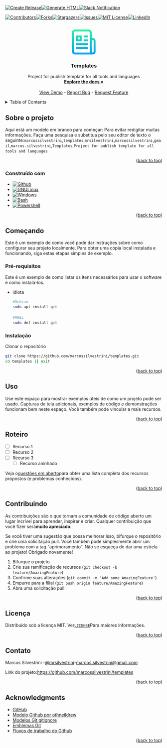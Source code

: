<!-- Improved compatibility of back to top link: See: https://github.com/othneildrew/Best-README-Template/pull/73 -->

<a name="readme-top"></a>

<!--
*** Thanks for checking out the Best-README-Template. If you have a suggestion
*** that would make this better, please fork the repo and create a pull request
*** or simply open an issue with the tag "enhancement".
*** Don't forget to give the project a star!
*** Thanks again! Now go create something AMAZING! :D
-->

<!-- PROJECT SHIELDS -->

<!--
*** I'm using markdown "reference style" links for readability.
*** Reference links are enclosed in brackets [ ] instead of parentheses ( ).
*** See the bottom of this document for the declaration of the reference variables
*** for contributors-url, forks-url, etc. This is an optional, concise syntax you may use.
*** https://www.markdownguide.org/basic-syntax/#reference-style-links
-->

[![Create Release](https://github.com/marcossilvestrini/templates/actions/workflows/release.yml/badge.svg)](https://github.com/marcossilvestrini/templates/actions/workflows/release.yml)[![Generate HTML](https://github.com/marcossilvestrini/templates/actions/workflows/generate-html.yml/badge.svg)](https://github.com/marcossilvestrini/templates/actions/workflows/generate-html.yml)[![Slack Notification](https://github.com/marcossilvestrini/templates/actions/workflows/slack.yml/badge.svg)](https://github.com/marcossilvestrini/templates/actions/workflows/slack.yml)

[![Contributors][contributors-shield]][contributors-url][![Forks][forks-shield]][forks-url][![Stargazers][stars-shield]][stars-url][![Issues][issues-shield]][issues-url][![MIT License][license-shield]][license-url][![LinkedIn][linkedin-shield]][linkedin-url]

<!-- PROJECT LOGO -->

<br />
<div align="center">
  <a href="https://github.com/marcossilvestrini/templates">
    <img src="images/logo.png" alt="Logo" width="80" height="80">
  </a>

<h3 align="center">Templates</h3>

  <p align="center">
    Project for publish template for all tools and languages
    <br />
    <a href="https://github.com/marcossilvestrini/templates"><strong>Explore the docs »</strong></a>
    <br />
    <br />
    <a href="https://github.com/marcossilvestrini/templates">View Demo</a>
    -
    <a href="https://github.com/marcossilvestrini/templates/issues">Report Bug</a>
    -
    <a href="https://github.com/marcossilvestrini/templates/issues">Request Feature</a>
  </p>
</div>

<!-- TABLE OF CONTENTS -->

<details>
  <summary>Table of Contents</summary>
  <ol>
    <li>
      <a href="#about-the-project">About The Project</a>
      <ul>
        <li><a href="#built-with">Built With</a></li>
      </ul>
    </li>
    <li>
      <a href="#getting-started">Getting Started</a>
      <ul>
        <li><a href="#prerequisites">Prerequisites</a></li>
        <li><a href="#installation">Installation</a></li>
      </ul>
    </li>
    <li><a href="#usage">Usage</a></li>
    <li><a href="#roadmap">Roadmap</a></li>
    <li><a href="#contributing">Contributing</a></li>
    <li><a href="#license">License</a></li>
    <li><a href="#contact">Contact</a></li>
    <li><a href="#acknowledgments">Acknowledgments</a></li>
  </ol>
</details>

<!-- ABOUT THE PROJECT -->

## Sobre o projeto

Aqui está um modelo em branco para começar: Para evitar redigitar muitas informações. Faça uma pesquisa e substitua pelo seu editor de texto o seguinte:`marcossilvestrini`,`templates`,`mrsilvestrini`,`marcossilvestrini`,`gmail`,`marcos.silvestrini`,`Templates`,`Project for publish template for all tools and languages`

<p align="right">(<a href="#readme-top">back to top</a>)</p>

### Construído com

-   [![Github][Github-badge]][Github-url]
-   [![GNULinux][GNULinux-badge]][GNULinux-url]
-   [![Windows][Windows-badge]][Windows-url]
-   [![Bash][Bash-badge]][Bash-url]
-   [![Powershell][Powershell-badge]][Powershell-url]

<p align="right">(<a href="#readme-top">back to top</a>)</p>

<!-- GETTING STARTED -->

## Começando

Este é um exemplo de como você pode dar instruções sobre como configurar seu projeto localmente.
Para obter uma cópia local instalada e funcionando, siga estas etapas simples de exemplo.

### Pré-requisitos

Este é um exemplo de como listar os itens necessários para usar o software e como instalá-los.

-   idiota

    ```sh
    #Debian
    sudo apt install git

    #RHEL
    sudo dnf install git
    ```

### Instalação

Clonar o repositório

```sh
git clone https://github.com/marcossilvestrini/templates.git
cd templates || exit
```

<p align="right">(<a href="#readme-top">back to top</a>)</p>

<!-- USAGE EXAMPLES -->

## Uso

Use este espaço para mostrar exemplos úteis de como um projeto pode ser usado. Capturas de tela adicionais, exemplos de código e demonstrações funcionam bem neste espaço. Você também pode vincular a mais recursos.

<p align="right">(<a href="#readme-top">back to top</a>)</p>

<!-- ROADMAP -->

## Roteiro

-   [ ] Recurso 1
-   [ ] Recurso 2
-   [ ] Recurso 3
    -   [ ] Recurso aninhado

Veja o[questões em aberto](https://github.com/marcossilvestrini/templates/issues)para obter uma lista completa dos recursos propostos (e problemas conhecidos).

<p align="right">(<a href="#readme-top">back to top</a>)</p>

<!-- CONTRIBUTING -->

## Contribuindo

As contribuições são o que tornam a comunidade de código aberto um lugar incrível para aprender, inspirar e criar. Qualquer contribuição que você fizer será**muito apreciado**.

Se você tiver uma sugestão que possa melhorar isso, bifurque o repositório e crie uma solicitação pull. Você também pode simplesmente abrir um problema com a tag “aprimoramento”.
Não se esqueça de dar uma estrela ao projeto! Obrigado novamente!

1.  Bifurque o projeto
2.  Crie sua ramificação de recursos (`git checkout -b feature/AmazingFeature`)
3.  Confirme suas alterações (`git commit -m 'Add some AmazingFeature'`)
4.  Empurre para a filial (`git push origin feature/AmazingFeature`)
5.  Abra uma solicitação pull

<p align="right">(<a href="#readme-top">back to top</a>)</p>

<!-- LICENSE -->

## Licença

Distribuído sob a licença MIT. Ver[`LICENSE`](LICENSE)Para maiores informações.

<p align="right">(<a href="#readme-top">back to top</a>)</p>

<!-- CONTACT -->

## Contato

Marcos Silvestrini -[@mrsilvestrini](https://twitter.com/mrsilvestrini)-[marcos.silvestrini@gmail.com](mailto:marcos.silvestrini@gmail.com)

Link do projeto:<https://github.com/marcossilvestrini/templates>

<p align="right">(<a href="#readme-top">back to top</a>)</p>

<!-- ACKNOWLEDGMENTS -->

## Acknowledgments

-   [GitHub](https://github.com/)
-   [Modelo Github por othneildrew](https://github.com/othneildrew/Best-README-Template)
-   [Modelos Git gitignore](https://github.com/github/gitignore)
-   [Emblemas Git](https://github.com/Ileriayo/markdown-badges#usage)
-   [Fluxos de trabalho do Github](https://docs.github.com/en/actions/using-workflows/about-workflows)

<p align="right">(<a href="#readme-top">back to top</a>)</p>

<!-- MARKDOWN LINKS & IMAGES -->

<!-- https://www.markdownguide.org/basic-syntax/#reference-style-links -->

[contributors-shield]: https://img.shields.io/github/contributors/marcossilvestrini/templates.svg?style=for-the-badge

[contributors-url]: https://github.com/marcossilvestrini/templates/graphs/contributors

[forks-shield]: https://img.shields.io/github/forks/marcossilvestrini/templates.svg?style=for-the-badge

[forks-url]: https://github.com/marcossilvestrini/templates/network/members

[stars-shield]: https://img.shields.io/github/stars/marcossilvestrini/templates.svg?style=for-the-badge

[stars-url]: https://github.com/marcossilvestrini/templates/stargazers

[issues-shield]: https://img.shields.io/github/issues/marcossilvestrini/templates.svg?style=for-the-badge

[issues-url]: https://github.com/marcossilvestrini/templates/issues

[license-shield]: https://img.shields.io/github/license/marcossilvestrini/templates.svg?style=for-the-badge

[license-url]: https://github.com/marcossilvestrini/templates/blob/master/LICENSE

[linkedin-shield]: https://img.shields.io/badge/-LinkedIn-black.svg?style=for-the-badge&logo=linkedin&colorB=555

[linkedin-url]: https://linkedin.com/in/marcossilvestrini

[Github-badge]: https://img.shields.io/badge/github-%23121011.svg?style=for-the-badge&logo=github&logoColor=white

[Github-url]: https://github.com/

[GNULinux-badge]: https://img.shields.io/badge/Linux-FCC624?style=for-the-badge&logo=linux&logoColor=black

[GNULinux-url]: https://www.gnu.org/gnu/linux-and-gnu.en.html

[Windows-badge]: https://img.shields.io/badge/Windows-0078D6?style=for-the-badge&logo=windows&logoColor=white

[Windows-url]: https://www.microsoft.com/

[Powershell-badge]: https://img.shields.io/badge/PowerShell-%235391FE.svg?style=for-the-badge&logo=powershell&logoColor=white

[Powershell-url]: https://learn.microsoft.com/en-us/powershell/

[Bash-badge]: https://img.shields.io/badge/shell_script-%23121011.svg?style=for-the-badge&logo=gnu-bash&logoColor=white

[Bash-url]: https://www.gnu.org/software/bash/
